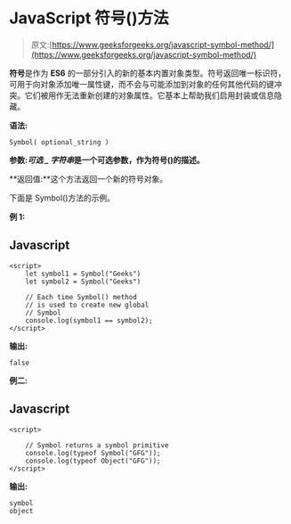 # JavaScript 符号()方法

> 原文:[https://www.geeksforgeeks.org/javascript-symbol-method/](https://www.geeksforgeeks.org/javascript-symbol-method/)

**符号**是作为 **ES6** 的一部分引入的新的基本内置对象类型。符号返回唯一标识符，可用于向对象添加唯一属性键，而不会与可能添加到对象的任何其他代码的键冲突。它们被用作无法重新创建的对象属性。它基本上帮助我们启用封装或信息隐藏。

**语法:**

```
Symbol( optional_string )
```

**参数:***可选 _ 字符串*是一个可选参数，作为**符号()的描述。**

**返回值:**这个方法返回一个新的符号对象。

下面是 Symbol()方法的示例。

**例 1:**

## Javascript

```
<script>
    let symbol1 = Symbol("Geeks")
    let symbol2 = Symbol("Geeks")

    // Each time Symbol() method 
    // is used to create new global
    // Symbol
    console.log(symbol1 == symbol2);
</script>
```

**输出:**

```
false
```

**例二:**

## Javascript

```
<script>

    // Symbol returns a symbol primitive 
    console.log(typeof Symbol("GFG"));
    console.log(typeof Object("GFG"));
</script>
```

**输出:**

```
symbol
object
```